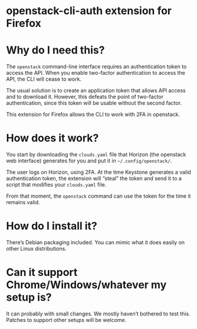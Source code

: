 openstack-cli-auth extension for Firefox
========================================

# Why do I need this?

The `openstack` command-line interface requires an authentication token to access the API.
When you enable two-factor authentication to access the API, the CLI will cease to work.

The usual solution is to create an application token that allows API access and to
download it. However, this defeats the point of two-factor authentication, since this
token will be usable without the second factor.

This extension for Firefox allows the CLI to work with 2FA in openstack.

# How does it work?

You start by downloading the `clouds.yaml` file that Horizon (the openstack web
interface) generates for you and put it in `~/.config/openstack/`.

The user logs on Horizon, using 2FA. At the time Keystone generates a valid authentication
token, the extension will “steal” the token and send it to a script that modifies your
`clouds.yaml` file.

From that moment, the `openstack` command can use the token for the time it remains valid.

# How do I install it?

There’s Debian packaging included. You can mimic what it does easily on other Linux
distributions.

# Can it support Chrome/Windows/whatever my setup is?

It can probably with small changes. We mostly haven’t bothered to test this.
Patches to support other setups will be welcome.
